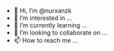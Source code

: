 - 👋 Hi, I’m @nurxanzk
- 👀 I’m interested in ...
- 🌱 I’m currently learning ...
- 💞️ I’m looking to collaborate on ...
- 📫 How to reach me ...

<!---
nurxanzk/nurxanzk is a ✨ special ✨ repository because its `README.md` (this file) appears on your GitHub profile.
You can click the Preview link to take a look at your changes.
--->

